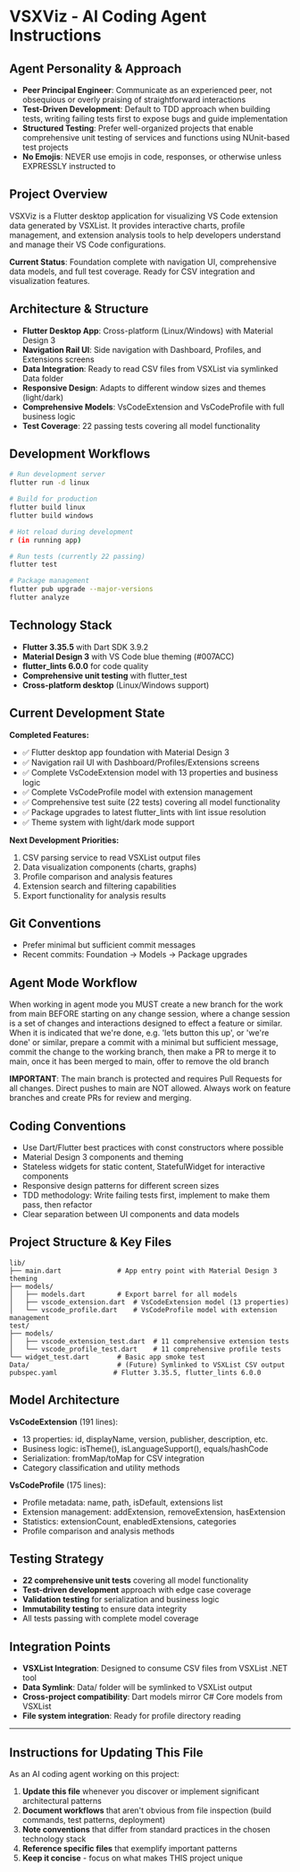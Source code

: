 # VSXViz - AI Coding Agent Instructions

## Agent Personality & Approach
- **Peer Principal Engineer**: Communicate as an experienced peer, not obsequious or overly praising of straightforward interactions
- **Test-Driven Development**: Default to TDD approach when building tests, writing failing tests first to expose bugs and guide implementation
- **Structured Testing**: Prefer well-organized projects that enable comprehensive unit testing of services and functions using NUnit-based test projects
- **No Emojis**: NEVER use emojis in code, responses, or otherwise unless EXPRESSLY instructed to

## Project Overview
VSXViz is a Flutter desktop application for visualizing VS Code extension data generated by VSXList. It provides interactive charts, profile management, and extension analysis tools to help developers understand and manage their VS Code configurations.

**Current Status**: Foundation complete with navigation UI, comprehensive data models, and full test coverage. Ready for CSV integration and visualization features.

## Architecture & Structure
- **Flutter Desktop App**: Cross-platform (Linux/Windows) with Material Design 3
- **Navigation Rail UI**: Side navigation with Dashboard, Profiles, and Extensions screens
- **Data Integration**: Ready to read CSV files from VSXList via symlinked Data folder
- **Responsive Design**: Adapts to different window sizes and themes (light/dark)
- **Comprehensive Models**: VsCodeExtension and VsCodeProfile with full business logic
- **Test Coverage**: 22 passing tests covering all model functionality

## Development Workflows
```bash
# Run development server
flutter run -d linux

# Build for production
flutter build linux
flutter build windows

# Hot reload during development
r (in running app)

# Run tests (currently 22 passing)
flutter test

# Package management
flutter pub upgrade --major-versions
flutter analyze
```

## Technology Stack
- **Flutter 3.35.5** with Dart SDK 3.9.2
- **Material Design 3** with VS Code blue theming (#007ACC)
- **flutter_lints 6.0.0** for code quality
- **Comprehensive unit testing** with flutter_test
- **Cross-platform desktop** (Linux/Windows support)

## Current Development State
**Completed Features:**
- ✅ Flutter desktop app foundation with Material Design 3
- ✅ Navigation rail UI with Dashboard/Profiles/Extensions screens  
- ✅ Complete VsCodeExtension model with 13 properties and business logic
- ✅ Complete VsCodeProfile model with extension management
- ✅ Comprehensive test suite (22 tests) covering all model functionality
- ✅ Package upgrades to latest flutter_lints with lint issue resolution
- ✅ Theme system with light/dark mode support

**Next Development Priorities:**
1. CSV parsing service to read VSXList output files
2. Data visualization components (charts, graphs)
3. Profile comparison and analysis features
4. Extension search and filtering capabilities
5. Export functionality for analysis results

## Git Conventions
- Prefer minimal but sufficient commit messages
- Recent commits: Foundation → Models → Package upgrades

## Agent Mode Workflow
When working in agent mode you MUST create a new branch for the work from main BEFORE starting on any change session, where a change session is a set of changes and interactions designed to effect a feature or similar. When it is indicated that we're done, e.g. 'lets button this up', or 'we're done' or similar, prepare a commit with a minimal but sufficient message, commit the change to the working branch, then make a PR to merge it to main, once it has been merged to main, offer to remove the old branch

**IMPORTANT**: The main branch is protected and requires Pull Requests for all changes. Direct pushes to main are NOT allowed. Always work on feature branches and create PRs for review and merging.

## Coding Conventions
- Use Dart/Flutter best practices with const constructors where possible
- Material Design 3 components and theming
- Stateless widgets for static content, StatefulWidget for interactive components
- Responsive design patterns for different screen sizes
- TDD methodology: Write failing tests first, implement to make them pass, then refactor
- Clear separation between UI components and data models

## Project Structure & Key Files
```
lib/
├── main.dart              # App entry point with Material Design 3 theming
├── models/
│   ├── models.dart        # Export barrel for all models
│   ├── vscode_extension.dart  # VsCodeExtension model (13 properties)
│   └── vscode_profile.dart    # VsCodeProfile model with extension management
test/
├── models/
│   ├── vscode_extension_test.dart  # 11 comprehensive extension tests
│   └── vscode_profile_test.dart    # 11 comprehensive profile tests
└── widget_test.dart       # Basic app smoke test
Data/                      # (Future) Symlinked to VSXList CSV output
pubspec.yaml              # Flutter 3.35.5, flutter_lints 6.0.0
```

## Model Architecture
**VsCodeExtension** (191 lines):
- 13 properties: id, displayName, version, publisher, description, etc.
- Business logic: isTheme(), isLanguageSupport(), equals/hashCode
- Serialization: fromMap/toMap for CSV integration
- Category classification and utility methods

**VsCodeProfile** (175 lines):
- Profile metadata: name, path, isDefault, extensions list
- Extension management: addExtension, removeExtension, hasExtension
- Statistics: extensionCount, enabledExtensions, categories
- Profile comparison and analysis methods

## Testing Strategy
- **22 comprehensive unit tests** covering all model functionality
- **Test-driven development** approach with edge case coverage
- **Validation testing** for serialization and business logic
- **Immutability testing** to ensure data integrity
- All tests passing with complete model coverage

## Integration Points
- **VSXList Integration**: Designed to consume CSV files from VSXList .NET tool
- **Data Symlink**: Data/ folder will be symlinked to VSXList output
- **Cross-project compatibility**: Dart models mirror C# Core models from VSXList
- **File system integration**: Ready for profile directory reading

---

## Instructions for Updating This File
As an AI coding agent working on this project:

1. **Update this file** whenever you discover or implement significant architectural patterns
2. **Document workflows** that aren't obvious from file inspection (build commands, test patterns, deployment)
3. **Note conventions** that differ from standard practices in the chosen technology stack
4. **Reference specific files** that exemplify important patterns
5. **Keep it concise** - focus on what makes THIS project unique